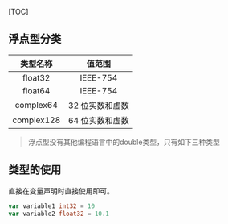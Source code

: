 [TOC]
## 浮点型分类

类型名称  | 值范围
:-: | :-: 
float32 | IEEE-754 
float64 | IEEE-754 
complex64 | 32 位实数和虚数
complex128 | 64 位实数和虚数

> 浮点型没有其他编程语言中的double类型，只有如下三种类型

## 类型的使用

直接在变量声明时直接使用即可。
```go
var variable1 int32 = 10
var variable2 float32 = 10.1
```
